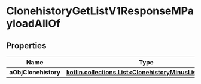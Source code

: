 
# ClonehistoryGetListV1ResponseMPayloadAllOf

## Properties
Name | Type | Description | Notes
------------ | ------------- | ------------- | -------------
**aObjClonehistory** | [**kotlin.collections.List&lt;ClonehistoryMinusListElement&gt;**](ClonehistoryMinusListElement.md) |  | 



